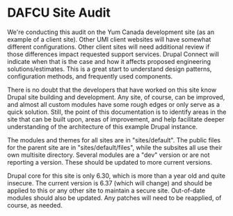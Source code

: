 DAFCU Site Audit
=======

We're conducting this audit on the Yum Canada development site (as an example of a client site).  Other UMI client websites will have somewhat different configurations.  Other client sites will need additional review if those differences impact requested support services. Drupal Connect will indicate when that is the case and how it affects proposed engineering solutions/estimates. This is a great start to understand design patterns, configuration methods, and frequently used components.  

There is no doubt that the developers that have worked on this site know Drupal site building and development.  Any site, of course, can be improved, and almost all custom modules have some rough edges or only serve as a quick solution.  Still, the point of this documentation is to identify areas in the site that can be built upon, areas of improvement, and help facilitate deeper understanding of the architecture of this example Drupal instance.

The modules and themes for all sites are in "sites/default".  The public files for the parent site are in "sites/default/files", while the subsites all use their own multisite directory.  Several modules are a "dev" version or are not reporting a version.  These should be updated to more current versions.

Drupal core for this site is only 6.30, which is more than a year old and quite insecure.  The current version is 6.37 (which will change) and should be applied to this or any other site to maintain a secure site.  Out-of-date modules should also be updated.  Any patches will need to be reapplied, of course, as needed.
